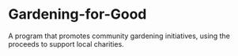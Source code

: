 # Gardening-for-Good
A program that promotes community gardening initiatives, using the proceeds to support local charities.
